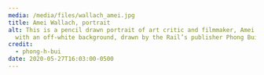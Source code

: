 ```yaml
---
media: /media/files/wallach_amei.jpg
title: Amei Wallach, portrait
alt: This is a pencil drawn portrait of art critic and filmmaker, Amei Wallach
  with an off-white background, drawn by the Rail’s publisher Phong Bui.
credit:
  - phong-h-bui
date: 2020-05-27T16:03:00-0500
---
```

